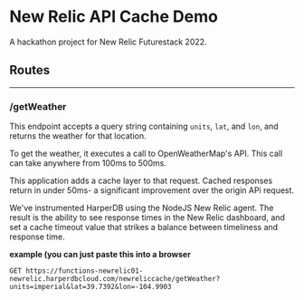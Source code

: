 # New Relic API Cache Demo

 A hackathon project for New Relic Futurestack 2022.

## Routes

---

### /getWeather

This endpoint accepts a query string containing `units`, `lat`, and `lon`, and returns the weather for that location. 

To get the weather, it executes a call to OpenWeatherMap's API. This call can take anywhere from 100ms to 500ms.

This application adds a cache layer to that request. Cached responses return in under 50ms- a significant improvement over the origin APi request.

We've instrumented HarperDB using the NodeJS New Relic agent. The result is the ability to see response times in the New Relic dashboard, and set a cache timeout value that strikes a balance between timeliness and response time.


**example (you can just paste this into a browser**

`GET https://functions-newrelic01-newrelic.harperdbcloud.com/newreliccache/getWeather?units=imperial&lat=39.7392&lon=-104.9903`
